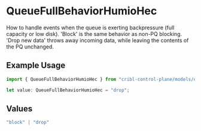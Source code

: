 # QueueFullBehaviorHumioHec

How to handle events when the queue is exerting backpressure (full capacity or low disk). 'Block' is the same behavior as non-PQ blocking. 'Drop new data' throws away incoming data, while leaving the contents of the PQ unchanged.

## Example Usage

```typescript
import { QueueFullBehaviorHumioHec } from "cribl-control-plane/models/operations";

let value: QueueFullBehaviorHumioHec = "drop";
```

## Values

```typescript
"block" | "drop"
```